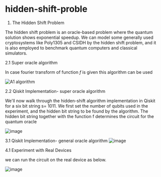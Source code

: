 # hidden-shift-proble
1. The Hidden Shift Problem

 The hidden shift problem is an oracle-based problem where the quantum solution shows exponential speedup. We can model some generally used cryptosystems like Poly1305 and CSIDH by the hidden shift problem, and it is also employed to benchmark quantum computers and classical simulators.

2.1 Super oracle algorithm

 In case fourier transform of function $f$ is given this algorithm can be used 

![A1 algorithm](https://user-images.githubusercontent.com/69569033/153343222-b2a6037d-675e-4922-9391-c251f5f3968b.png)


2.2 Qiskit Implementation- super oracle algorithm
  
 We'll now walk through the hidden-shift algorithm implementation in Qiskit for a six bit string s= 1011. We first set the number of qubits used in the experiment, and the hidden bit string  to be found by the algorithm. The hidden bit string  together with the function  f determines the circuit for the quantum oracle
 
![image](https://user-images.githubusercontent.com/69569033/153343017-ab2c5348-b638-4b65-8a86-2731423e6157.png)
 
 
 3.1 Qiskit Implementation- general oracle algorithm
![image](https://user-images.githubusercontent.com/69569033/153345283-ab8cb69e-b706-42f4-800d-6505a5866ce9.png)

4.1 Experiment with Real Devices

we can run the circuit on the real device as below.


![image](https://user-images.githubusercontent.com/69569033/153345562-14df7e84-e0af-4d3d-8db1-415082066d0b.png)






